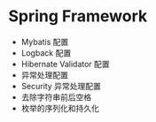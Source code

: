 # Spring Framework

- Mybatis 配置
- Logback 配置
- Hibernate Validator 配置
- 异常处理配置
- Security 异常处理配置
- 去除字符串前后空格
- 枚举的序列化和持久化
